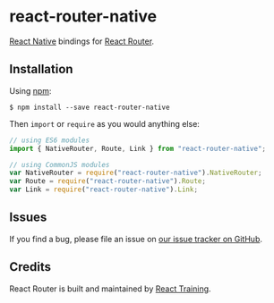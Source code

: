 # react-router-native

[React Native](https://facebook.github.io/react-native/) bindings for [React Router](https://reacttraining.com/react-router).

## Installation

Using [npm](https://www.npmjs.com/):

    $ npm install --save react-router-native

Then `import` or `require` as you would anything else:

```js
// using ES6 modules
import { NativeRouter, Route, Link } from "react-router-native";

// using CommonJS modules
var NativeRouter = require("react-router-native").NativeRouter;
var Route = require("react-router-native").Route;
var Link = require("react-router-native").Link;
```

## Issues

If you find a bug, please file an issue on [our issue tracker on GitHub](https://github.com/remix-run/react-router/issues).

## Credits

React Router is built and maintained by [React Training](https://reacttraining.com).

